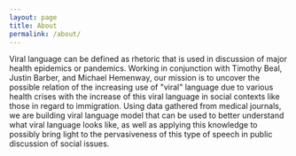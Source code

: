 ```yaml
---
layout: page
title: About
permalink: /about/
---
```


Viral language can be defined as rhetoric that is used in discussion of major health epidemics or pandemics. Working in conjunction with Timothy Beal, Justin Barber, and Michael Hemenway, our mission is to uncover the possible relation of the increasing use of "viral" language due to various health crises with the increase of this viral language in social contexts like those in regard to immigration. Using data gathered from medical journals, we are building viral language model that can be used to better understand what viral language looks like, as well as applying this knowledge to possibly bring light to the pervasiveness of this type of speech in public discussion of social issues.
